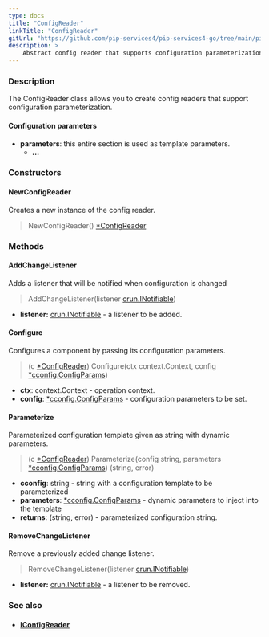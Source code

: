 ```yaml
---
type: docs
title: "ConfigReader"
linkTitle: "ConfigReader"
gitUrl: "https://github.com/pip-services4/pip-services4-go/tree/main/pip-services4-config-go"
description: >
    Abstract config reader that supports configuration parameterization.
---
```



### Description

The ConfigReader class allows you to create config readers that support configuration parameterization.

#### Configuration parameters
- **parameters**: this entire section is used as template parameters.
    - **...**

### Constructors

#### NewConfigReader
Creates a new instance of the config reader.

> NewConfigReader() [*ConfigReader]()


### Methods

#### AddChangeListener
Adds a listener that will be notified when configuration is changed

> AddChangeListener(listener [crun.INotifiable](../../../components/exec/inotifiable))

- **listener:** [crun.INotifiable](../../../components/exec/inotifiable) - a listener to be added.


#### Configure
Configures a component by passing its configuration parameters.

> (c [*ConfigReader]()) Configure(ctx context.Context, config [*cconfig.ConfigParams](../../../components/config/config_params))

- **ctx**: context.Context - operation context.
- **config**: [*cconfig.ConfigParams](../../../components/config/config_params) - configuration parameters to be set.


#### Parameterize
Parameterized configuration template given as string with dynamic parameters.

> (c [*ConfigReader]()) Parameterize(config string, parameters [*cconfig.ConfigParams](../../../components/config/config_params)) (string, error)

- **cconfig**: string - string with a configuration template to be parameterized
- **parameters**: [*cconfig.ConfigParams](../../../components/config/config_params) - dynamic parameters to inject into the template
- **returns**: (string, error) - parameterized configuration string.


#### RemoveChangeListener
Remove a previously added change listener.

> RemoveChangeListener(listener [crun.INotifiable](../../../components/exec/inotifiable))

- **listener:** [crun.INotifiable](../../../components/exec/inotifiable) - a listener to be removed.


### See also
- #### [IConfigReader](../iconfig_reader)

